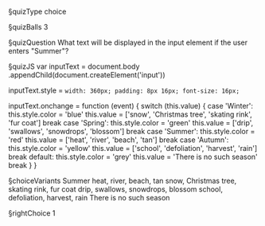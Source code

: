 §quizType
choice

§quizBalls
3

§quizQuestion
What text will be displayed in the input element if the user enters "Summer"?



§quizJS
var inputText = document.body
  .appendChild(document.createElement('input'))

inputText.style = `
  width: 360px;
  padding: 8px 16px;
  font-size: 16px;
`

inputText.onchange = function (event) {
  switch (this.value) {
    case 'Winter':
      this.style.color = 'blue'
      this.value = ['snow', 'Christmas tree', 'skating rink', 'fur coat']
      break
    case 'Spring':
      this.style.color = 'green'
      this.value = ['drip', 'swallows', 'snowdrops', 'blossom']
      break
    case 'Summer':
      this.style.color = 'red'
      this.value = ['heat', 'river', 'beach', 'tan']
      break
    case 'Autumn':
      this.style.color = 'yellow'
      this.value = ['school', 'defoliation', 'harvest', 'rain']
      break
    default:
      this.style.color = 'grey'
      this.value = 'There is no such season'
      break
  }
}



§choiceVariants
Summer
heat, river, beach, tan
snow, Christmas tree, skating rink, fur coat
drip, swallows, snowdrops, blossom
school, defoliation, harvest, rain
There is no such season


§rightChoice
1
